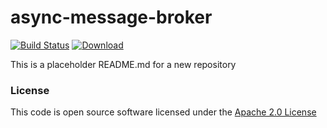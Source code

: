 # async-message-broker

[![Build Status](https://travis-ci.org/hmrc/async-message-broker.svg)](https://travis-ci.org/hmrc/async-message-broker) [ ![Download](https://api.bintray.com/packages/hmrc/releases/async-message-broker/images/download.svg) ](https://bintray.com/hmrc/releases/async-message-broker/_latestVersion)

This is a placeholder README.md for a new repository

### License

This code is open source software licensed under the [Apache 2.0 License]("http://www.apache.org/licenses/LICENSE-2.0.html")